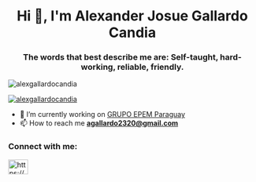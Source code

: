 <h1 align="center">Hi 👋, I'm Alexander Josue Gallardo Candia</h1>
<h3 align="center">The words that best describe me are: Self-taught, hard-working, reliable, friendly.</h3>
<p align="left"> <img src="https://komarev.com/ghpvc/?username=alexgallardocandia&label=Profile%20views&color=0e75b6&style=flat" alt="alexgallardocandia" /> </p>

<p align="left"> <a href="https://github.com/ryo-ma/github-profile-trophy"><img src="https://github-profile-trophy.vercel.app/?username=alexgallardocandia" alt="alexgallardocandia" /></a> </p>

- 🔭 I’m currently working on [GRUPO EPEM Paraguay ](https://www.grupoepem.com.py/)
- 📫 How to reach me **agallardo2320@gmail.com**

<h3 align="left">Connect with me:</h3>
<p align="left">
<a href="https://www.linkedin.com/in/alexander-josue-gallardo-candia-a2b757265" target="blank"><img align="center" src="https://raw.githubusercontent.com/rahuldkjain/github-profile-readme-generator/master/src/images/icons/Social/linked-in-alt.svg" alt="https://www.linkedin.com/in/alexander-josue-gallardo-candia-a2b757265" height="30" width="40" /></a>
</p>
